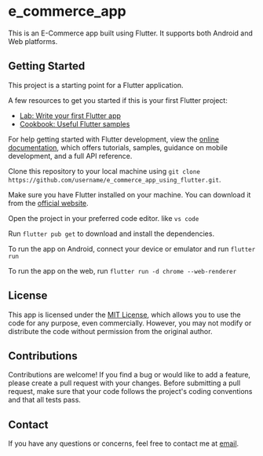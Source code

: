 # e_commerce_app

This is an E-Commerce app built using Flutter. It supports both Android and Web platforms.

## Getting Started

This project is a starting point for a Flutter application.

A few resources to get you started if this is your first Flutter project:

- [Lab: Write your first Flutter app](https://docs.flutter.dev/get-started/codelab)
- [Cookbook: Useful Flutter samples](https://docs.flutter.dev/cookbook)

For help getting started with Flutter development, view the
[online documentation](https://docs.flutter.dev/), which offers tutorials,
samples, guidance on mobile development, and a full API reference.

Clone this repository to your local machine using `git clone https://github.com/username/e_commerce_app_using_flutter.git`.

Make sure you have Flutter installed on your machine. You can download it from the [official website](https://flutter.dev/docs/get-started/install).

Open the project in your preferred code editor. like `vs code`

Run `flutter pub get` to download and install the dependencies.

To run the app on Android, connect your device or emulator and run `flutter run`

To run the app on the web, run `flutter run -d chrome --web-renderer`

## License

This app is licensed under the [MIT License](), which allows you to use the code for any purpose, even commercially. However, you may not modify or distribute the code without permission from the original author.

## Contributions

Contributions are welcome! If you find a bug or would like to add a feature, please create a pull request with your changes. Before submitting a pull request, make sure that your code follows the project's coding conventions and that all tests pass.

## Contact

If you have any questions or concerns, feel free to contact me at [email](mailto:prem.com0011@gmail.com).
